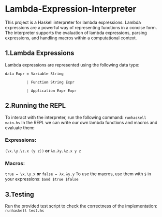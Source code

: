 # Lambda-Expression-Interpreter
This project is a Haskell interpreter for lambda expressions. Lambda expressions are a powerful way of representing functions in a concise form. The interpreter supports the evaluation of lambda expressions, parsing expressions, and handling macros within a computational context.

## 1.Lambda Expressions
Lambda expressions are represented using the following data type:

```data Expr = Variable String```

```          | Function String Expr```

```          | Application Expr Expr```

## 2.Running the REPL
To interact with the interpreter, run the following command:
```runhaskell main.hs```
In the REPL we can write our own lambda functions and macros and evaluate them:
### Expressions:
```(\x.\y.\z.x (y z))``` **or** ```λx.λy.λz.x y z```
### Macros:
```true = \x.\y.x``` **or** ```false = λx.λy.y```
To use the macros, use them with ```$``` in your expressions: ```$and $true $false```

## 3.Testing
Run the provided test script to check the correctness of the implementation:
```runhaskell test.hs```
